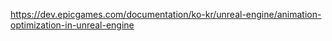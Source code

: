 https://dev.epicgames.com/documentation/ko-kr/unreal-engine/animation-optimization-in-unreal-engine
